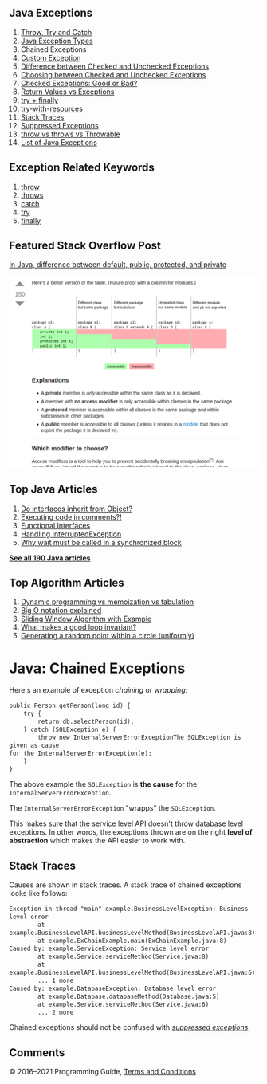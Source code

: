 ## Java Exceptions

1.  [Throw, Try and Catch](exceptions-throw-try-catch.html)
2.  [Java Exception Types](exception-types.html)
3.  Chained Exceptions
4.  [Custom Exception](custom-exception.html)
5.  [Difference between Checked and Unchecked Exceptions](difference-between-checked-and-unchecked-exceptions.html)
6.  [Choosing between Checked and Unchecked Exceptions](choosing-between-checked-and-unchecked-exceptions.html)
7.  [Checked Exceptions: Good or Bad?](checked-exceptions-good-or-bad.html)
8.  [Return Values vs Exceptions](return-values-vs-exceptions.html)
9.  [try + finally](try-finally.html)
10. [try-with-resources](try-with-resources.html)
11. [Stack Traces](stack-trace.html)
12. [Suppressed Exceptions](suppressed-exceptions.html)
13. [throw vs throws vs Throwable](throw-vs-throws-vs-throwable.html)
14. [List of Java Exceptions](list-of-java-exceptions.html)

## Exception Related Keywords

1.  [throw](throw.html)
2.  [throws](throws.html)
3.  [catch](catch.html)
4.  [try](try.html)
5.  [finally](finally.html)

## Featured Stack Overflow Post

[In Java, difference between default, public, protected, and private](https://stackoverflow.com/a/33627846/276052)

[<img src="../images/so-featured-33627846.png" alt="StackOverflow screenshot thumbnail" class="screenshot" />](https://stackoverflow.com/a/33627846/276052)

## Top Java Articles

1.  [Do interfaces inherit from Object?](do-interfaces-inherit-from-object.html)
2.  [Executing code in comments?!](executing-code-in-comments.html)
3.  [Functional Interfaces](functional-interfaces.html)
4.  [Handling InterruptedException](handling-interrupted-exceptions.html)
5.  [Why wait must be called in a synchronized block](why-wait-must-be-in-synchronized.html)

[**See all 190 Java articles**](index.html)

## Top Algorithm Articles

1.  [Dynamic programming vs memoization vs tabulation](../dynamic-programming-vs-memoization-vs-tabulation.html)
2.  [Big O notation explained](../big-o-notation-explained.html)
3.  [Sliding Window Algorithm with Example](../sliding-window-example.html)
4.  [What makes a good loop invariant?](../what-makes-a-good-loop-invariant.html)
5.  [Generating a random point within a circle (uniformly)](../random-point-within-circle.html)

# Java: Chained Exceptions

Here's an example of exception _chaining_ or _wrapping_:

    public Person getPerson(long id) {
        try {
            return db.selectPerson(id);
        } catch (SQLException e) {
            throw new InternalServerErrorExceptionThe SQLException is given as cause
    for the InternalServerErrorException(e);
        }
    }

The above example the `SQLException` is **the cause** for the `InternalServerErrorException`.

The `InternalServerErrorException` "wrapps" the `SQLException`.

This makes sure that the service level API doesn't throw database level exceptions. In other words, the exceptions thrown are on the right **level of abstraction** which makes the API easier to work with.

## Stack Traces

Causes are shown in stack traces. A stack trace of chained exceptions looks like follows:

    Exception in thread "main" example.BusinessLevelException: Business level error
            at example.BusinessLevelAPI.businessLevelMethod(BusinessLevelAPI.java:8)
            at example.ExChainExample.main(ExChainExample.java:8)
    Caused by: example.ServiceException: Service level error
            at example.Service.serviceMethod(Service.java:8)
            at example.BusinessLevelAPI.businessLevelMethod(BusinessLevelAPI.java:6)
            ... 1 more
    Caused by: example.DatabaseException: Database level error
            at example.Database.databaseMethod(Database.java:5)
            at example.Service.serviceMethod(Service.java:6)
            ... 2 more

Chained exceptions should not be confused with [_suppressed exceptions_](suppressed-exceptions.html).

## Comments

© 2016–2021 Programming.Guide, [Terms and Conditions](../terms-and-conditions.html)
